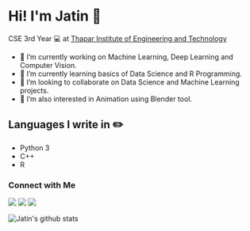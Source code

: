 # Hi! I'm Jatin :wave:
CSE 3rd Year 💻 at [Thapar Institute of Engineering and Technology](https://thapar.edu)

- 🔭 I’m currently working on Machine Learning, Deep Learning and Computer Vision.
- 🌱 I’m currently learning basics of Data Science and R Programming.
- 🤝 I’m looking to collaborate on Data Science and Machine Learning projects.
- 👯 I’m also interested in Animation using Blender tool.


## Languages I write in :pencil2:
- Python 3
- C++
- R

### Connect with Me
[<img src="https://img.shields.io/badge/linkedin-%230077B5.svg?&style=for-the-badge&logo=linkedin&logoColor=white" />](https://www.linkedin.com/in/jatin-rana-10678516b/)
[<img src="https://img.shields.io/badge/Kaggle-%2320BEFF.svg?&style=for-the-badge&logo=Kaggle&logoColor=white" />](https://www.kaggle.com/jatin535)
[<img src="https://img.shields.io/badge/instagram-%23E4405F.svg?&style=for-the-badge&logo=instagram&logoColor=white" />](https://www.instagram.com/_.jatin_rana._/)

![Jatin's github stats](https://github-readme-stats.vercel.app/api?username=jatinranav1&show_icons=true&theme=radical)
